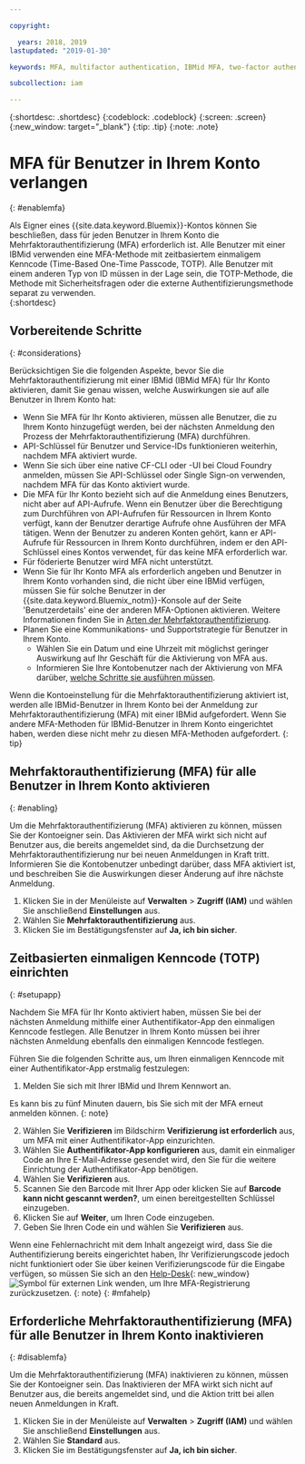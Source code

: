 ```yaml
---

copyright:

  years: 2018, 2019
lastupdated: "2019-01-30"

keywords: MFA, multifactor authentication, IBMid MFA, two-factor authentication, account MFA, time-based one-time passcode, TOTP

subcollection: iam

---
```


{:shortdesc: .shortdesc}
{:codeblock: .codeblock}
{:screen: .screen}
{:new_window: target="_blank"}
{:tip: .tip}
{:note: .note}

# MFA für Benutzer in Ihrem Konto verlangen
{: #enablemfa}

Als Eigner eines {{site.data.keyword.Bluemix}}-Kontos können Sie beschließen, dass für jeden Benutzer in Ihrem Konto die Mehrfaktorauthentifizierung (MFA) erforderlich ist. Alle Benutzer mit einer IBMid verwenden eine MFA-Methode mit zeitbasiertem einmaligem Kenncode (Time-Based One-Time Passcode, TOTP). Alle Benutzer mit einem anderen Typ von ID müssen in der Lage sein, die TOTP-Methode, die Methode mit Sicherheitsfragen oder die externe Authentifizierungsmethode separat zu verwenden.  
{:shortdesc}

## Vorbereitende Schritte
{: #considerations}

Berücksichtigen Sie die folgenden Aspekte, bevor Sie die Mehrfaktorauthentifizierung mit einer IBMid (IBMid MFA) für Ihr Konto aktivieren, damit Sie genau wissen, welche Auswirkungen sie auf alle Benutzer in Ihrem Konto hat:

* Wenn Sie MFA für Ihr Konto aktivieren, müssen alle Benutzer, die zu Ihrem Konto hinzugefügt werden, bei der nächsten Anmeldung den Prozess der Mehrfaktorauthentifizierung (MFA) durchführen.
* API-Schlüssel für Benutzer und Service-IDs funktionieren weiterhin, nachdem MFA aktiviert wurde.
* Wenn Sie sich über eine native CF-CLI oder -UI bei Cloud Foundry anmelden, müssen Sie API-Schlüssel oder Single Sign-on verwenden, nachdem MFA für das Konto aktiviert wurde.
* Die MFA für Ihr Konto bezieht sich auf die Anmeldung eines Benutzers, nicht aber auf API-Aufrufe. Wenn ein Benutzer über die Berechtigung zum Durchführen von API-Aufrufen für Ressourcen in Ihrem Konto verfügt, kann der Benutzer derartige Aufrufe ohne Ausführen der MFA tätigen. Wenn der Benutzer zu anderen Konten gehört, kann er API-Aufrufe für Ressourcen in Ihrem Konto durchführen, indem er den API-Schlüssel eines Kontos verwendet, für das keine MFA erforderlich war.
* Für föderierte Benutzer wird MFA nicht unterstützt.
* Wenn Sie für Ihr Konto MFA als erforderlich angeben und Benutzer in Ihrem Konto vorhanden sind, die nicht über eine IBMid verfügen, müssen Sie für solche Benutzer in der {{site.data.keyword.Bluemix_notm}}-Konsole auf der Seite 'Benutzerdetails' eine der anderen MFA-Optionen aktivieren. Weitere Informationen finden Sie in [Arten der Mehrfaktorauthentifizierung](/docs/iam?topic=iam-types#types).
* Planen Sie eine Kommunikations- und Supportstrategie für Benutzer in Ihrem Konto.
  * Wählen Sie ein Datum und eine Uhrzeit mit möglichst geringer Auswirkung auf Ihr Geschäft für die Aktivierung von MFA aus.
  * Informieren Sie Ihre Kontobenutzer nach der Aktivierung von MFA darüber, [welche Schritte sie ausführen müssen](/docs/iam?topic=iam-enablemfa#setupapp).

Wenn die Kontoeinstellung für die Mehrfaktorauthentifizierung aktiviert ist, werden alle IBMid-Benutzer in Ihrem Konto bei der Anmeldung zur Mehrfaktorauthentifizierung (MFA) mit einer IBMid aufgefordert. Wenn Sie andere MFA-Methoden für IBMid-Benutzer in Ihrem Konto eingerichtet haben, werden diese nicht mehr zu diesen MFA-Methoden aufgefordert.
{: tip}

## Mehrfaktorauthentifizierung (MFA) für alle Benutzer in Ihrem Konto aktivieren
{: #enabling}

Um die Mehrfaktorauthentifizierung (MFA) aktivieren zu können, müssen Sie der Kontoeigner sein. Das Aktivieren der MFA wirkt sich nicht auf Benutzer aus, die bereits angemeldet sind, da die Durchsetzung der Mehrfaktorauthentifizierung nur bei neuen Anmeldungen in Kraft tritt. Informieren Sie die Kontobenutzer unbedingt darüber, dass MFA aktiviert ist, und beschreiben Sie die Auswirkungen dieser Änderung auf ihre nächste Anmeldung.

1. Klicken Sie in der Menüleiste auf **Verwalten** &gt; **Zugriff (IAM)** und wählen Sie anschließend **Einstellungen** aus.
2. Wählen Sie **Mehrfaktorauthentifizierung** aus.
3. Klicken Sie im Bestätigungsfenster auf **Ja, ich bin sicher**.

## Zeitbasierten einmaligen Kenncode (TOTP) einrichten
{: #setupapp}

Nachdem Sie MFA für Ihr Konto aktiviert haben, müssen Sie bei der nächsten Anmeldung mithilfe einer Authentifikator-App den einmaligen Kenncode festlegen. Alle Benutzer in Ihrem Konto müssen bei ihrer nächsten Anmeldung ebenfalls den einmaligen Kenncode festlegen.

Führen Sie die folgenden Schritte aus, um Ihren einmaligen Kenncode mit einer Authentifikator-App erstmalig festzulegen:

1. Melden Sie sich mit Ihrer IBMid und Ihrem Kennwort an.

  Es kann bis zu fünf Minuten dauern, bis Sie sich mit der MFA erneut anmelden können.
  {: note}

2. Wählen Sie **Verifizieren** im Bildschirm **Verifizierung ist erforderlich** aus, um MFA mit einer Authentifikator-App einzurichten.
3. Wählen Sie **Authentifikator-App konfigurieren** aus, damit ein einmaliger Code an Ihre E-Mail-Adresse gesendet wird, den Sie für die weitere Einrichtung der Authentifikator-App benötigen.
4. Wählen Sie **Verifizieren** aus.
5. Scannen Sie den Barcode mit Ihrer App oder klicken Sie auf **Barcode kann nicht gescannt werden?**, um einen bereitgestellten Schlüssel einzugeben.
6. Klicken Sie auf **Weiter**, um Ihren Code einzugeben.
7. Geben Sie Ihren Code ein und wählen Sie **Verifizieren** aus.

Wenn eine Fehlernachricht mit dem Inhalt angezeigt wird, dass Sie die Authentifizierung bereits eingerichtet haben, Ihr Verifizierungscode jedoch nicht funktioniert oder Sie über keinen Verifizierungscode für die Eingabe verfügen, so müssen Sie sich an den [Help-Desk](https://www.ibm.com/ibmid/myibm/help/us/helpdesk.html){: new_window} ![Symbol für externen Link](../icons/launch-glyph.svg "Symbol für externen Link") wenden, um Ihre MFA-Registrierung zurückzusetzen.
{: note}
{: #mfahelp}

## Erforderliche Mehrfaktorauthentifizierung (MFA) für alle Benutzer in Ihrem Konto inaktivieren
{: #disablemfa}

Um die Mehrfaktorauthentifizierung (MFA) inaktivieren zu können, müssen Sie der Kontoeigner sein. Das Inaktivieren der MFA wirkt sich nicht auf Benutzer aus, die bereits angemeldet sind, und die Aktion tritt bei allen neuen Anmeldungen in Kraft.

1. Klicken Sie in der Menüleiste auf **Verwalten** &gt; **Zugriff (IAM)** und wählen Sie anschließend **Einstellungen** aus.
2. Wählen Sie **Standard** aus.
3. Klicken Sie im Bestätigungsfenster auf **Ja, ich bin sicher**.
